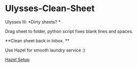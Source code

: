 Ulysses-Clean-Sheet
===================

Ulysses III: *Dirty sheets? *

Drag sheet to folder, python script fixes blank lines and spaces. 

**Clean sheet back in Inbox. **

Use Hazel for smooth laundry service :)

[Hazel Setup](http://t.co/e4fkUvaYt9)
